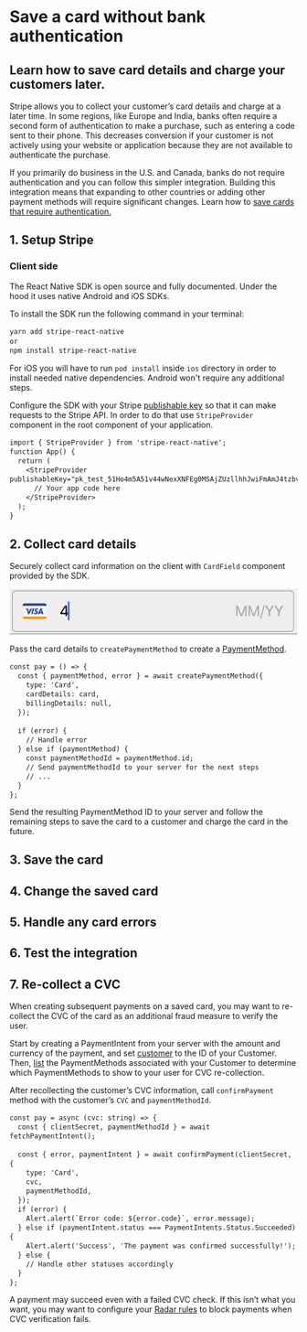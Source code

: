 # Save a card without bank authentication

## Learn how to save card details and charge your customers later.

Stripe allows you to collect your customer’s card details and charge at a later time. In some regions, like Europe and India, banks often require a second form of authentication to make a purchase, such as entering a code sent to their phone. This decreases conversion if your customer is not actively using your website or application because they are not available to authenticate the purchase.

If you primarily do business in the U.S. and Canada, banks do not require authentication and you can follow this simpler integration. Building this integration means that expanding to other countries or adding other payment methods will require significant changes. Learn how to [save cards that require authentication.](https://stripe.com/docs/payments/save-and-reuse)

## 1. Setup Stripe

### Client side

The React Native SDK is open source and fully documented. Under the hood it uses native Android and iOS SDKs.

To install the SDK run the following command in your terminal:

```sh
yarn add stripe-react-native
or
npm install stripe-react-native
```

For iOS you will have to run `pod install` inside `ios` directory in order to install needed native dependencies. Android won't require any additional steps.

Configure the SDK with your Stripe [publishable key](https://dashboard.stripe.com/account/apikeys) so that it can make requests to the Stripe API. In order to do that use `StripeProvider` component in the root component of your application.

```tsx
import { StripeProvider } from 'stripe-react-native';
function App() {
  return (
    <StripeProvider publishableKey="pk_test_51Ho4m5A51v44wNexXNFEg0MSAjZUzllhhJwiFmAmJ4tzbvsvuEgcMCaPEkgK7RpXO1YI5okHP08IUfJ6YS7ulqzk00O2I0D1rT">
      // Your app code here
    </StripeProvider>
  );
}
```

## 2. Collect card details

Securely collect card information on the client with `CardField` component provided by the SDK.

![CardField component](./assets/card-field-example.gif 'CardField component')

Pass the card details to `createPaymentMethod` to create a [PaymentMethod](https://stripe.com/docs/api/payment_methods).

```tsx
const pay = () => {
  const { paymentMethod, error } = await createPaymentMethod({
    type: 'Card',
    cardDetails: card,
    billingDetails: null,
  });

  if (error) {
    // Handle error
  } else if (paymentMethod) {
    const paymentMethodId = paymentMethod.id;
    // Send paymentMethodId to your server for the next steps
    // ...
  }
};
```

Send the resulting PaymentMethod ID to your server and follow the remaining steps to save the card to a customer and charge the card in the future.

## 3. Save the card

## 4. Change the saved card

## 5. Handle any card errors

## 6. Test the integration

## 7. Re-collect a CVC

When creating subsequent payments on a saved card, you may want to re-collect the CVC of the card as an additional fraud measure to verify the user.

Start by creating a PaymentIntent from your server with the amount and currency of the payment, and set [customer](https://stripe.com/docs/api/payment_intents#customer) to the ID of your Customer. Then, [list](https://stripe.com/docs/api/payment_methods/list) the PaymentMethods associated with your Customer to determine which PaymentMethods to show to your user for CVC re-collection.

After recollecting the customer’s CVC information, call `confirmPayment` method with the customer’s `CVC` and `paymentMethodId`.

```tsx
const pay = async (cvc: string) => {
  const { clientSecret, paymentMethodId } = await fetchPaymentIntent();

  const { error, paymentIntent } = await confirmPayment(clientSecret, {
    type: 'Card',
    cvc,
    paymentMethodId,
  });
  if (error) {
    Alert.alert(`Error code: ${error.code}`, error.message);
  } else if (paymentIntent.status === PaymentIntents.Status.Succeeded) {
    Alert.alert('Success', 'The payment was confirmed successfully!');
  } else {
    // Handle other statuses accordingly
  }
};
```

A payment may succeed even with a failed CVC check. If this isn’t what you want, you may want to configure your [Radar rules](https://stripe.com/docs/radar/rules#traditional-bank-checks) to block payments when CVC verification fails.
